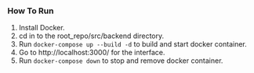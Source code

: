 ### How To Run
1. Install Docker.
2. cd in to the root_repo/src/backend directory.
3. Run `docker-compose up --build -d` to build and start docker container.
4. Go to http://localhost:3000/ for the interface.
5. Run `docker-compose down` to stop and remove docker container.
